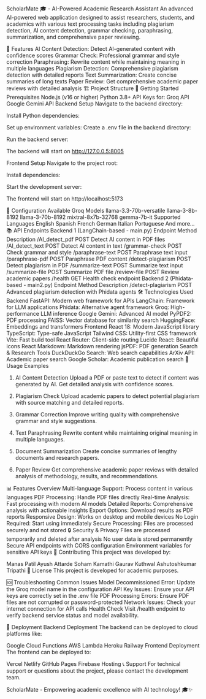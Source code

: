 ScholarMate 🎓 - AI-Powered Academic Research Assistant
An advanced AI-powered web application designed to assist researchers, students, and academics with various text processing tasks including plagiarism detection, AI content detection, grammar checking, paraphrasing, summarization, and comprehensive paper reviewing.

🌟 Features
AI Content Detection: Detect AI-generated content with confidence scores
Grammar Check: Professional grammar and style correction
Paraphrasing: Rewrite content while maintaining meaning in multiple languages
Plagiarism Detection: Comprehensive plagiarism detection with detailed reports
Text Summarization: Create concise summaries of long texts
Paper Review: Get comprehensive academic paper reviews with detailed analysis
🏗️ Project Structure
🚀 Getting Started
Prerequisites
Node.js (v16 or higher)
Python 3.8+
API Keys for:
Groq API
Google Gemini API
Backend Setup
Navigate to the backend directory:

Install Python dependencies:

Set up environment variables: Create a .env file in the backend directory:

Run the backend server:

The backend will start on http://127.0.0.5:8005

Frontend Setup
Navigate to the project root:

Install dependencies:

Start the development server:

The frontend will start on http://localhost:5173

🔧 Configuration
Available Groq Models
llama-3.3-70b-versatile
llama-3-8b-8192
llama-3-70b-8192
mixtral-8x7b-32768
gemma-7b-it
Supported Languages
English
Spanish
French
German
Italian
Portuguese
And more...
📚 API Endpoints
Backend 1 (LangChain-based - main.py)
Endpoint	Method	Description
/AI_detect_pdf	POST	Detect AI content in PDF files
/AI_detect_text	POST	Detect AI content in text
/grammar-check	POST	Check grammar and style
/paraphrase-text	POST	Paraphrase text input
/paraphrase-pdf	POST	Paraphrase PDF content
/detect-plagiarism	POST	Detect plagiarism in PDF
/summarize-text	POST	Summarize text input
/summarize-file	POST	Summarize PDF file
/review-file	POST	Review academic papers
/health	GET	Health check endpoint
Backend 2 (Phidata-based - main2.py)
Endpoint	Method	Description
/detect-plagiarism	POST	Advanced plagiarism detection with Phidata agents
🛠️ Technologies Used
Backend
FastAPI: Modern web framework for APIs
LangChain: Framework for LLM applications
Phidata: Alternative agent framework
Groq: High-performance LLM inference
Google Gemini: Advanced AI model
PyPDF2: PDF processing
FAISS: Vector database for similarity search
HuggingFace: Embeddings and transformers
Frontend
React 18: Modern JavaScript library
TypeScript: Type-safe JavaScript
Tailwind CSS: Utility-first CSS framework
Vite: Fast build tool
React Router: Client-side routing
Lucide React: Beautiful icons
React Markdown: Markdown rendering
jsPDF: PDF generation
Search & Research Tools
DuckDuckGo Search: Web search capabilities
ArXiv API: Academic paper search
Google Scholar: Academic publication search
🎯 Usage Examples
1. AI Content Detection
Upload a PDF or paste text to detect if content was generated by AI. Get detailed analysis with confidence scores.

2. Plagiarism Check
Upload academic papers to detect potential plagiarism with source matching and detailed reports.

3. Grammar Correction
Improve writing quality with comprehensive grammar and style suggestions.

4. Text Paraphrasing
Rewrite content while maintaining original meaning in multiple languages.

5. Document Summarization
Create concise summaries of lengthy documents and research papers.

6. Paper Review
Get comprehensive academic paper reviews with detailed analysis of methodology, results, and recommendations.

📊 Features Overview
Multi-language Support: Process content in various languages
PDF Processing: Handle PDF files directly
Real-time Analysis: Fast processing with modern AI models
Detailed Reports: Comprehensive analysis with actionable insights
Export Options: Download results as PDF reports
Responsive Design: Works on desktop and mobile devices
No Login Required: Start using immediately
Secure Processing: Files are processed securely and not stored
🔒 Security & Privacy
Files are processed temporarily and deleted after analysis
No user data is stored permanently
Secure API endpoints with CORS configuration
Environment variables for sensitive API keys
🤝 Contributing
This project was developed by:

Manas Patil
Ayush Attarde
Soham Kamathi
Gaurav Kuthwal
Ashutoshkumar Tripathi
📝 License
This project is developed for academic purposes.

🆘 Troubleshooting
Common Issues
Model Decommissioned Error: Update the Groq model name in the configuration
API Key Issues: Ensure your API keys are correctly set in the .env file
PDF Processing Errors: Ensure PDF files are not corrupted or password-protected
Network Issues: Check your internet connection for API calls
Health Check
Visit /health endpoint to verify backend service status and model availability.

🚀 Deployment
Backend Deployment
The backend can be deployed to cloud platforms like:

Google Cloud Functions
AWS Lambda
Heroku
Railway
Frontend Deployment
The frontend can be deployed to:

Vercel
Netlify
GitHub Pages
Firebase Hosting
📞 Support
For technical support or questions about the project, please contact the development team.

ScholarMate - Empowering academic excellence with AI technology! 🎓✨

